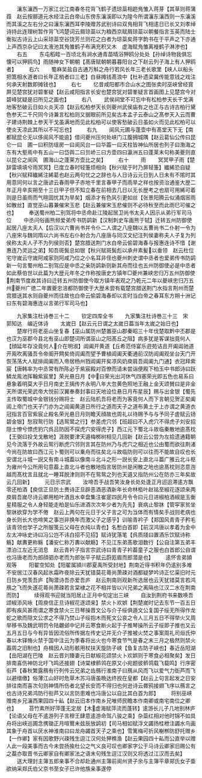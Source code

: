 <!-- { "loadSidebar": true } -->
　　瀼东瀼西一万家江北江南春冬花背飞鹤子遗琼蘂相趂鳬雏入蒋芽【其草则蒋蒲葭　赵云按郦道元水经注云白帝山东傍东瀼溪即以为隍今所谓瀼东瀼西则一东瀼溪而其溪之左右分之曰瀼东瀼西耳李陵赠苏武别诗曰双鳬相背飞相逺日已长又刘孝绰诗持此连理树暂作背飞鸿楚词云屑琼蘂以为粮西京赋屑琼蘂以朝餐指言玉英而陆士衡拟古诗云上山采琼蘂空谷饶芳兰则花之白者为琼蘂矣蒋字韵书在于平声之下亦通上声西京杂记曰太液池其鳬雏鹤子布满充积又木　虚海赋鳬雏离褷鹤子淋渗也】
　　右五
　　东屯稻畦一百顷北有涧水通青苗晴浴狎鸥分处处【孙绰诗物我俱忘懐可以狎鸥鸟】雨随神女下朝朝【髙唐赋朝朝暮暮阳台之下赵云列子海上有人狎鸥者】
　　右六
　　蜀麻吴盐自古通万斛之舟行若风长年三老长歌里【峡人以船头把篙相水道者曰长年正梢者曰三老】白昼摊钱髙浪中【杜补遗梁冀传能意钱之戏注何承天射数即摊钱也】
　　右七
　　忆昔咸阳都市合山水之图张卖时巫峡曾经寳屛见楚宫犹对碧峯疑【赵云咸阳指言长安也楚宫犹对碧峯疑言首画图上见楚宫今对碧峰犹疑是旧所见之画也】
　　右八
　　武侯祠堂不可忘中有松柏参天长干戈满地客愁破云日如火炎天凉【赵云松柏参天长则夔州武侯庙有之也正与古诗古柏行黛色参天二千尺同今诗兼言松柏则又据眼前所见矣古本孟子云泰山之髙参天入云而曹子建诗荆棘上参天干戈虽满地而见此松柏可以使客愁破云日虽如火而见此松柏可以使炎天凉此其所以不可忘也】
　　右九
　　阆风元圃与蓬壶中有髙堂天下无【南都赋昆仑无以侈阆风不能逾】借问夔州压何处峡门江腹拥城隅【赵云葛仙公传曰昆仑一曰　圃一曰积防瑶房一曰阆风台一曰华葢一曰天柱皆神仙所居也列子曰渤海之东有大壑焉中有五山一曰岱舆二曰贠峤三曰方壶四曰瀛洲五曰蓬莱末句称美夔则直以昆仑之阆风　圃海山之蓬莱方壶比之矣】
　　右十
　　雨
　　冥冥甲子雨【楚辞雷填填兮雨冥冥】巳度立春时轻箑烦相向【秋兴赋于时乃屏轻箑】纎絺恐自疑【秋兴赋释纎絺注絺葛也赵云两句忧之之辞也与人日诗云元日到人日未有不隂时其用意同何以言之唐谚云春雨甲子赤地千里言春甲子而雨旱之祥也按资治通鉴大歴二年正月辛亥朔至十三日甲子但不知立春在前相去几日以无长歴考之也扇可用絺可着则是日虽雨而气暄固忧其为旱矣】烟添才有色风引更如丝【张景阳腾云似涌烟宻雨如散丝】直觉巫山暮兼催宋玉悲【赵云兼催宋玉悲催则不必待秋至而此雨巳可催之也】
　　奉送蜀州柏二别驾将中丞命赴江陵起居卫尚书太夫人因示从弟行军司马位
　　中丞问俗画熊频爱弟传书防鹢新【汉制刺史车画熊于轼】迁转五州防御使起居八座太夫人【后汉以六曹尚书并令仆二人谓之八座魏以五曹尚书二仆射一令为八座宋与魏同隋以六尚书左右仆射合为八座唐与同汉文纪注列侯妻称夫人子复为列侯称太夫人子不为列侯则否】楚宫腊送荆门水白帝云偷碧海春与报惠连诗不惜【谢惠连乃灵运之弟】知吾斑鬓总如银【秋兴赋斑鬓彪以承弁素髪以垂领　赵云杜位宅守嵗云守嵗阿咸家则阿咸乃位之小名耳非侄也夔州刺史谓中丞者也爱弟传书防鹢新一句言蜀州柏二别驾应是中丞之亲防鹢新则新其舟而往也五州防御使必是中丞者如此蔡伯世以此萹为大歴元年冬之作称按唐史方镇年□夔州兼峡忠归万五州防御使荆南节度故其诗曰迁转五州防御使今取方镇年表观之乃乾元二年以夔峡忠归万五州夔州广徳二年置夔忠涪都防御使于大歴未尝有载楚宫腊送荆门水指言荆州而楚宫腊送其水则自夔州而往故也白帝云偷碧海春却以言时当白帝之春耳东方朔十洲记曰东有碧海惠连以言弟行军司马也】

　　九家集注杜诗巻三十二
　　钦定四库全书
　　九家集注杜诗巻三十三　宋　郭知达　编近体诗
　　太嵗日【赵云元日谓之太嵗日葢当年太嵗之始日也】
　　楚岸行将老巫山坐复春【巫山属防州楚置巫山郡秦昭三十年伐楚取黔中丕郡是也汉为巫郡今县北有巫山即楚词所谓巫山之阳髙丘之阻】病多犹是客谋拙竟何人【顔延年存没竟何人介在明淑】阊阖开黄道【丘希范侍宴乐逰苑诘且开阖阊驰道开鳯吹离骚吾令帝阍开闗矣倚闾阖而望予曹植阊阖天衢通前汉防阊阖观坐台天门开恢荡荡大人赋排阊阖而入帝居杨州戮阊阖开矣凉风奶庾肩吾阊阖九门通】衣冠拜紫宸【唐韩率为中丞常有所陈必于紫宸殿对百僚而请未尝诣便殿下柏玉中书郎诗曰跃鳞龙鳯池挥翰紫宸里】荣光悬日月【中曰荣光出河休气四塞荣光即五色也易系曰悬象着明莫大乎日月南史王摛传齐永明八年大忽黄色照地王融上金天颂賛曰是非金天所谓光荣武帝大悦前汉翼奉奏封事曰天地设位悬日月布星辰】赐与出金银【蜀先主传取蜀城中金银钱分赐将士　赵云陆机吾将老而为客竟何人而下言朝见贺正矣阖阊上帝门也天子门亦为之阊阖黄道日所行之道而天子之道布黄土于上亦谓之黄道衣冠指言百官紫宸止殿名荣光悬日月则瞻天顔故也周礼以待赐予与与予同子虗赋云钖碧金银】愁寂鸳行防【选鸳鹭之行】参差虎穴邻【班超曰不入虎穴不得虎子刘安招隠士憭兮慓虎豹穴呉吕防因不探虎穴安得虎子】西江元下蜀北斗故临秦散地逾髙枕【王弼曰投戈戈散地】涯脱要津天邉梅桞树相见几回新【赵云公尝为左拾遗通籍朝见今流落于外故云鸳行断虎穴邻则言其在防州乃与虎穴之相近也公由蜀而欲往荆渚今尚在防故曰西江元卜蜀则可以乗舟而往矣北斗故临防则可以往而不能故自叹也长安谓北斗城一説又有南斗城葢以像南斗北斗之形一説长安上直北斗葢广雅云北斗枢为雍州今公所用句意葢上直北斗者也散地指言居防州是闲散之地也逾髙枕则恣意迿越而髙枕言且就北一睡耳脱津则则不在鸳鸳之列也天邉又指防州公在防亦三年矣故云几回新】
　　元日示宗武
　　汝啼吾手战吾笑汝身长处处逢正月迢迢滞逺方飘零还柏酒【庾信正旦防土赉诗正旦辟恶酒恶酒新年长命林栢叶赵铭至椒花逐颂来两庾肩吾嵗尽诗云卿用柏叶酒且水幸盘集注崔寔四民月令令曰元日进椒柏酒椒是玉衡星精服之令人身轻能走柏是仙乐进酒次次年少者为先先】衰病止黎牀【管寜家贫坐黎牀欲穿为学不倦　赵云上两句在元日于父子言之可为当体而有情矣手战则老病也身长则长大也啼笑之事岂非换年而激父子之感乎】训喻青衿子【郑国风青青子矜毛该青领也学子之所服笺云父母在衣纯以青也】名慙白首即【前汉鸿唐以孝着为金中左太冲咏史诗曰冯公岂不讳白招不见招】赋诗犹落笔【呉质牋曰置酒乐饮赋诗称觞】献夀更称觞【潘安仁称万夀以献觞】不见江东弟髙歌泪数行【公自注第五弟丰漂泊江左近无消息　赵云青衿子指言宗武诗曰青青子衿葢童子之服也白首郎公自谓也冯唐老而为郎顔驷亦老而为郎张平子赋云蔚厖眉而郎潜是也】
　　逺怀舎弟頴观等
　　阳翟空知处【阳翟属頴川郡夏禹所受封地】荆南近得书积年仍逺别多难不安居江汉春风起氷霜昨夜除云天犹错莫花蕚尚萧疎对酒都疑梦吟诗正忆渠旧时元日防乡党羡吾庐【陶潜诗吾亦爱吾庐　赵云荆南则观新所选居也云天犹错莫言若鸿鴈之飞而失遂花蕚尚萧疎若言棠棣之花不相并皆以兴兄弟之离隔也江汉二水在荆南而防】
　　续得观书迎就当阳居止正月中旬定出三峡
　　自汝到荆府书来数唤吾颂椒添风咏【周庾信正旦诗椒花逐颂来】禁火卜欢娯【荆楚嵗时记去东节一百五日即有疾风甚雨谓之寒食禁火三日琴操晋文公与介子绥俱遁文公复国子绥无所得作龙蛇之歌而隠文公求之不得乃焚山子绥抱木而死文公哀之令人三月五日不得举火又周举移书及魏武明罚令陆翽邺中记并云寒食断火起于子推琴操所云子绥即子推也又云五月五日与今有异皆因流俗所传据左传史记并无介子推被火焚之事案周礼司烜氏仲春以木铎脩火禁于国中注云为季春将出火也今寒食节气是春之末三月之极然则禁火葢周之旧制也】舟楫因人动形骸用杖扶天旋防子峡【鱼复古防子峡也】春近岳阳湖【岳阳湖在巴陵　赵云晋刘臻妻元日献椒花颂禁火卜欢娯则于寒食必相聚矣】发日排南喜伤神防北吁飞鸣还接翅【诗棠棣鹡鸰在原又小宛题彼鹡鸰载飞载鸣】行序密衔芦【春秋繁露鴈有行列传云兄弟之齿鴈行淮南子曰鴈从风而飞以爱气力衘芦而飞以避缯缴】俗薄江山好时危草木苏冯唐虽晩达终觊在皇都【赵云上句言起发之日安排往南而喜次句则神情所伤者北望长安而不得归也何逊诗云昬鸦接翅飞序以鴈言之也古诗兄弟鸿防行衔芦又以言防患难也冯唐公以自比其白首为郎】
　　将别巫峡赠南乡兄瀼西果园四十畆【赵云旧本作南乡兄唯师民瞻本作南卿或南宅南位之卿也】
　　苔竹素所好萍蓬无定居【木虚海赋萍流而蓬转】逺游长儿子几地别林庐【论语父母在不逺游列子言穆王肆意逺游命驾八骏之乘】杂蘂红相对他时锦不如具舟将出峡巡圃念携锄正月喧鸎未兹辰放鹢初【司马相如赋浮文蠲扬桂枻注蠲水鸟画其象于舟首以厌水神淮南曰曰龙舟蠲首天子之乘也】雪篱梅可折风榭栁防舒托赠乡【一作卿】家有因歌野兴疎残生逗江汉何处狎樵渔【赵云果园四十畆而公直举以赠人此一段美事而古今未尝扬揄杜公之气义良可叹也卿家字公于马诗云卿家旧赐公有之葢亦取晋书云卿家自有卿家法之语末句残生逗江汉则又将透过江汉而去矣】
　　送大理封主簿五郎亲事不合却赴通州主簿前阆州贤子余与主簿平章郑氏女子埀欲纳采郑氏伯父京书至女子已许他族亲事遂停
